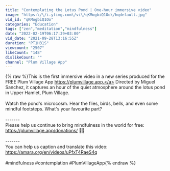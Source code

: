 ```yaml
---
title: "Contemplating the Lotus Pond | One-hour immersive video"
image: "https:\/\/i.ytimg.com\/vi\/qKMogbiQ1Oo\/hqdefault.jpg"
vid_id: "qKMogbiQ1Oo"
categories: "Education"
tags: ["zen","meditation","mindfulness"]
date: "2022-02-19T06:17:39+03:00"
vid_date: "2021-09-28T13:16:55Z"
duration: "PT1H31S"
viewcount: "2507"
likeCount: "148"
dislikeCount: ""
channel: "Plum Village App"
---
```

{% raw %}This is the first immersive video in a new series produced for the FREE Plum Village App <a rel="nofollow" target="blank" href="https://plumvillage.app.">https://plumvillage.app.</a> Directed by Miguel Sanchez, it captures an hour of the quiet atmosphere around the lotus pond in Upper Hamlet, Plum Village.<br /><br />Watch the pond's microcosm. Hear the flies, birds, bells, and even some mindful footsteps. What's your favourite part?<br /><br />-------<br />Please help us continue to bring mindfulness in the world for free: <a rel="nofollow" target="blank" href="https://plumvillage.app/donations/">https://plumvillage.app/donations/</a> 🙏🏼<br /><br />-------<br />You can help us caption and translate this video: <a rel="nofollow" target="blank" href="https://amara.org/en/videos/uPfxT4RaeS4q">https://amara.org/en/videos/uPfxT4RaeS4q</a><br /><br />#mindfulness #contemplation #PlumVillageApp{% endraw %}
